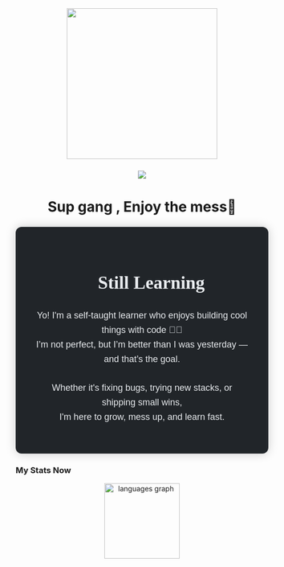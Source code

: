 <div align="center">
    <img src= "https://media3.giphy.com/media/v1.Y2lkPTc5MGI3NjExZGU1djdqM256bXdybXoxZ3NuZnl6cmRxeXJhYnl0a3JodndicWIxcSZlcD12MV9pbnRlcm5hbF9naWZfYnlfaWQmY3Q9Zw/ul1omlrGG6kpO/giphy.gif"  height="300" />
</div>

###

<div align="center">
    <img src="https://profile-counter.glitch.me/Pulipull/count.svg" />
</div>

###
<div align="center">
<h1> Sup gang , Enjoy the mess👊 </h1>
</div>

###

<section style="
  font-family: 'Poppins', sans-serif;
  color: rgb(233, 236, 239);
  background-color: #212529;
  padding: 40px;
  max-width: 700px;
  margin: auto;
  text-align: center;
  border-radius: 12px;
  box-shadow: 0 0 20px rgba(0,0,0,0.2);
">
  <h2 style="font-size: 36px; font-family: 'Bungee', cursive;">
    🚧 Still Learning
  </h2>
  <p style="font-size: 18px; line-height: 1.6; margin-top: 20px;">
    Yo! I'm a self-taught learner who enjoys building cool things with code 👨‍💻<br>
    I’m not perfect, but I’m better than I was yesterday — and that’s the goal.<br><br>
    Whether it's fixing bugs, trying new stacks, or shipping small wins,<br>
    I'm here to grow, mess up, and learn fast.  
  </p>
</section>


###

<h3 align="left">   My Stats Now</h3>

<div align="center">
  <img src="https://github-readme-stats.vercel.app/api/top-langs?username=Pulipull&locale=en&hide_title=false&layout=compact&card_width=320&langs_count=5&theme=dracula&hide_border=false&order=2" height="150" alt="languages graph"  />
</div>